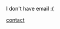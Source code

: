 
I don't have email 
:(


[contact](/contact)
<!--stackedit_data:
eyJoaXN0b3J5IjpbLTIzODQ2MzYxOSw1ODUwOTA5MjddfQ==
-->